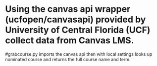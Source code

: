 # Using the canvas api wrapper (ucfopen/canvasapi) provided by University of Central Florida (UCF) collect data from Canvas LMS.
#grabcourse.py imports the canvas api then with local settings looks up nominated course and returns the full course name and term.
